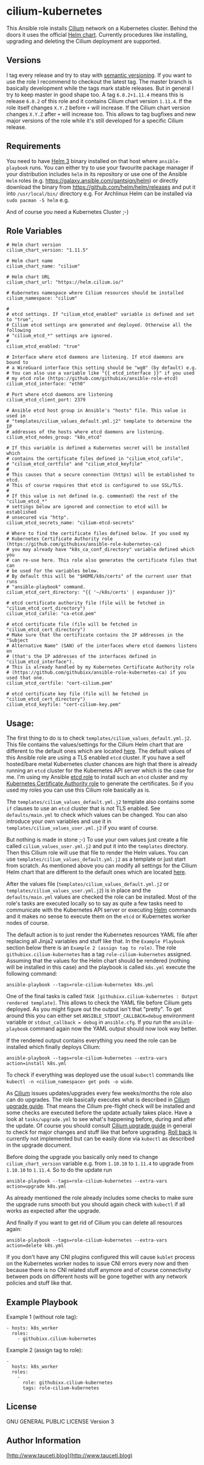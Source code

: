 cilium-kubernetes
=================

This Ansible role installs [Cilium](https://docs.cilium.io) network on a Kubernetes cluster. Behind the doors it uses the official [Helm chart](https://helm.cilium.io/). Currently procedures like installing, upgrading and deleting the Cilium deployment are supported.

Versions
--------

I tag every release and try to stay with [semantic versioning](http://semver.org). If you want to use the role I recommend to checkout the latest tag. The master branch is basically development while the tags mark stable releases. But in general I try to keep master in good shape too. A tag `6.0.2+1.11.4` means this is release `6.0.2` of this role and it contains Cilium chart version `1.11.4`. If the role itself changes `X.Y.Z` before `+` will increase. If the Cilium chart version changes `X.Y.Z` after `+` will increase too. This allows to tag bugfixes and new major versions of the role while it's still developed for a specific Cilium release.

Requirements
------------

You need to have [Helm 3](https://helm.sh/) binary installed on that host where `ansible-playbook` runs. You can either try to use your favourite package manager if your distribution includes `helm` in its repository or use one of the Ansible `Helm` roles (e.g. https://galaxy.ansible.com/gantsign/helm) or directly download the binary from https://github.com/helm/helm/releases and put it into `/usr/local/bin/` directory e.g. For Archlinux Helm can be installed via `sudo pacman -S helm` e.g.

And of course you need a Kubernetes Cluster ;-)

Role Variables
--------------

```
# Helm chart version
cilium_chart_version: "1.11.5"

# Helm chart name
cilium_chart_name: "cilium"

# Helm chart URL
cilium_chart_url: "https://helm.cilium.io/"

# Kubernetes namespace where Cilium resources should be installed
cilium_namespace: "cilium"

#
# etcd settings. If "cilium_etcd_enabled" variable is defined and set to "true",
# Cilium etcd settings are generated and deployed. Otherwise all the following
# "cilium_etcd_*" settings are ignored.
#
cilium_etcd_enabled: "true"

# Interface where etcd daemons are listening. If etcd daemons are bound to
# a WireGuard interface this setting should be "wg0" (by default) e.g.
# You can also use a variable like "{{ etcd_interface }}" if you used
# my etcd role (https://github.com/githubixx/ansible-role-etcd)
cilium_etcd_interface: "eth0"

# Port where etcd daemons are listening
cilium_etcd_client_port: 2379

# Ansible etcd host group in Ansible's "hosts" file. This value is used in
# "templates/cilium_values_default.yml.j2" template to determine the IP
# addresses of the hosts where etcd daemons are listening.
cilium_etcd_nodes_group: "k8s_etcd"

# If this variable is defined a Kubernetes secret will be installed which
# contains the certificate files defined in "cilium_etcd_cafile",
# "cilium_etcd_certfile" and "cilium_etcd_keyfile"
#
# This causes that a secure connection (https) will be established to etcd.
# This of course requires that etcd is configured to use SSL/TLS.
#
# If this value is not defined (e.g. commented) the rest of the "cilium_etcd_*"
# settings below are ignored and connection to etcd will be established
# unsecured via "http".
cilium_etcd_secrets_name: "cilium-etcd-secrets"

# Where to find the certificate files defined below. If you used my
# Kubernetes Certificate Authority role (https://github.com/githubixx/ansible-role-kubernetes-ca)
# you may already have "k8s_ca_conf_directory" variable defined which you
# can re-use here. This role also generates the certificate files that can
# be used for the variables below.
# By default this will be "$HOME/k8s/certs" of the current user that runs
# "ansible-playbook" command.
cilium_etcd_cert_directory: "{{ '~/k8s/certs' | expanduser }}"

# etcd certificate authority file (file will be fetched in "cilium_etcd_cert_directory")
cilium_etcd_cafile: "ca-etcd.pem"

# etcd certificate file (file will be fetched in "cilium_etcd_cert_directory")
# Make sure that the certificate contains the IP addresses in the "Subject
# Alternative Name" (SAN) of the interfaces where etcd daemons listens on
# (that's the IP addresses of the interfaces defined in "cilium_etcd_interface").
# This is already handled by my Kubernetes Certificate Authority role
# (https://github.com/githubixx/ansible-role-kubernetes-ca) if you used that one.
cilium_etcd_certfile: "cert-cilium.pem"

# etcd certificate key file (file will be fetched in "cilium_etcd_cert_directory")
cilium_etcd_keyfile: "cert-cilium-key.pem"
```

Usage:
------

The first thing to do is to check `templates/cilium_values_default.yml.j2`. This file contains the values/settings for the Cilium Helm chart that are different to the default ones which are located [here](https://github.com/cilium/cilium/blob/master/install/kubernetes/cilium/values.yaml). The default values of this Ansible role are using a TLS enabled `etcd` cluster. If you have a self hosted/bare metal Kubernetes cluster chances are high that there is already running an `etcd` cluster for the Kubernetes API server which is the case for me. I'm using my Ansible [etcd role](https://github.com/githubixx/ansible-role-etcd) to install such an `etcd` cluster and my [Kubernetes Certificate Authority role](https://github.com/githubixx/ansible-role-kubernetes-ca) to generate the certificates. So if you used my roles you can use this Cilium role basically as is.

The `templates/cilium_values_default.yml.j2` template also contains some `if` clauses to use an `etcd` cluster that is not TLS enabled. See `defaults/main.yml` to check which values can be changed. You can also introduce your own variables and use it in `templates/cilium_values_user.yml.j2` if you want of course.

But nothing is made in stone ;-) To use your own values just create a file called `cilium_values_user.yml.j2` and put it into the `templates` directory. Then this Cilium role will use that file to render the Helm values. You can use `templates/cilium_values_default.yml.j2` as a template or just start from scratch. As mentioned above you can modify all settings for the Cilium Helm chart that are different to the default ones which are located [here](https://github.com/cilium/cilium/blob/master/install/kubernetes/cilium/values.yaml).

After the values file (`templates/cilium_values_default.yml.j2` or `templates/cilium_values_user.yml.j2`) is in place and the `defaults/main.yml` values are checked the role can be installed. Most of the role's tasks are executed locally so to say as quite a few tasks need to communicate with the Kubernetes API server or executing [Helm](https://helm.sh/) commands and it makes no sense to execute them on the `etcd` or Kubernetes worker nodes of course.

The default action is to just render the Kubernetes resources YAML file after replacing all Jinja2 variables and stuff like that. In the `Example Playbook` section below there is an `Example 2 (assign tag to role)`. The role `githubixx.cilium-kubernetes` has a tag `role-cilium-kubernetes` assigned. Assuming that the values for the Helm chart should be rendered (nothing will be installed in this case) and the playbook is called `k8s.yml` execute the following command:

```
ansible-playbook --tags=role-cilium-kubernetes k8s.yml
```

One of the final tasks is called `TASK [githubixx.cilium-kubernetes : Output rendered template]`. This allows to check the YAML file before Cilium gets deployed. As you might figure out the output isn't that "pretty". To get around this you can either set `ANSIBLE_STDOUT_CALLBACK=debug` environment variable or `stdout_callback = debug` in `ansible.cfg`. If you run the `ansible-playbook` command again now the YAML output should now look way better.

If the rendered output contains everything you need the role can be installed which finally deploys Cilium:

```
ansible-playbook --tags=role-cilium-kubernetes --extra-vars action=install k8s.yml
```

To check if everything was deployed use the usual `kubectl` commands like `kubectl -n <cilium_namespace> get pods -o wide`.

As [Cilium](https://docs.cilium.io) issues updates/upgrades every few weeks/months the role also can do upgrades. The role basically executes what is described in [Cilium upgrade guide](https://docs.cilium.io/en/v1.11/operations/upgrade/). That means the Cilium pre-flight check will be installed and some checks are executed before the update actually takes place. Have a look at `tasks/upgrade.yml` to see what's happening before, during and after the update. Of course you should consult [Cilium upgrade guide](https://docs.cilium.io/en/v1.11/operations/upgrade/) in general to check for major changes and stuff like that before upgrading. [Roll back](https://docs.cilium.io/en/v1.11/operations/upgrade/#step-3-rolling-back) is currently not implemented but can be easily done via `kubectl` as described in the upgrade document.

Before doing the upgrade you basically only need to change `cilium_chart_version` variable e.g. from `1.10.10` to `1.11.4` to upgrade from `1.10.10` to `1.11.4`. So to do the update run

```
ansible-playbook --tags=role-cilium-kubernetes --extra-vars action=upgrade k8s.yml
```

As already mentioned the role already includes some checks to make sure the upgrade runs smooth but you should again check with `kubectl` if all works as expected after the upgrade.

And finally if you want to get rid of Cilium you can delete all resources again:

```
ansible-playbook --tags=role-cilium-kubernetes --extra-vars action=delete k8s.yml
```

If you don't have any CNI plugins configured this will cause `kublet` process on the Kubernetes worker nodes to issue CNI errors every now and then because there is no CNI related stuff anymore and of course connectivity between pods on different hosts will be gone together with any network policies and stuff like that.

Example Playbook
----------------

Example 1 (without role tag):
```
- hosts: k8s_worker
  roles:
    - githubixx.cilium-kubernetes
```

Example 2 (assign tag to role):
```
-
  hosts: k8s_worker
  roles:
    -
      role: githubixx.cilium-kubernetes
      tags: role-cilium-kubernetes
```

License
-------

GNU GENERAL PUBLIC LICENSE Version 3

Author Information
------------------

[http://www.tauceti.blog](http://www.tauceti.blog)
